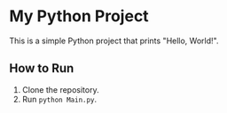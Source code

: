 # My Python Project

This is a simple Python project that prints "Hello, World!".

## How to Run
1. Clone the repository.
2. Run `python Main.py`.